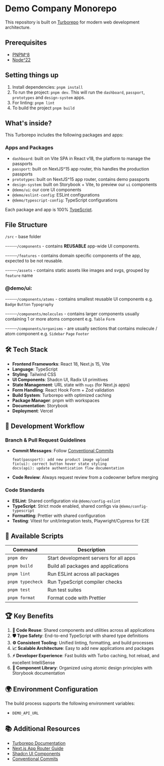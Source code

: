 # Demo Company Monorepo

This repository is built on [Turborepo](https://turbo.build/repo/docs) for modern web development architecture.

## Prerequisites

- [PNPM^8](https://pnpm.io/)
- [Node^22](https://nodejs.org/en/blog/release/v22.11.0)

## Setting things up

1. Install dependencies: `pnpm install`
2. To run the project: `pnpm dev`. This will run the `dashboard`, `passport`, `prototypes` and `design-system` apps.
3. For linting: `pnpm lint`
4. To build the project `pnpm build`

## What's inside?

This Turborepo includes the following packages and apps:

### Apps and Packages

- `dashboard`: built on Vite SPA in React v18, the platform to manage the passports
- `passport`: built on NextJS^15 app router, this handles the production passports
- `prototypes`: built on NextJS^15 app router, contains demo passports
- `design-system`: built on Storybook + Vite, to preview our `ui` components
- `@demo/ui`: our core UI components
- `@demo/eslint-config`: ESLint configurations
- `@demo/typescript-config`: TypeScript configurations

Each package and app is 100% [TypeScript](https://www.typescriptlang.org/).

## File Structure

`/src` - base folder

------`/components` - contains **REUSABLE** app-wide UI components.

------`/features` - contains domain specific components of the app, expected to be not reusable.

------`/assets` - contains static assets like images and svgs, grouped by `feature` name

### @demo/ui:

------`/components/atoms` - contains smallest reusable UI components e.g. `Badge` `Button` `Typography`

------`/components/molecules` - contains larger components usually containing 1 or more atoms component e.g. `Table` `Form`

------`/components/organisms` - are usually sections that contains molecule / atom component e.g. `Sidebar` `Page` `Footer`

## 🛠️ Tech Stack

- **Frontend Frameworks**: React 18, Next.js 15, Vite
- **Language**: TypeScript
- **Styling**: Tailwind CSS
- **UI Components**: Shadcn UI, Radix UI primitives
- **State Management**: URL state with `nuqs` (for Next.js apps)
- **Form Handling**: React Hook Form + Zod validation
- **Build System**: Turborepo with optimized caching
- **Package Manager**: pnpm with workspaces
- **Documentation**: Storybook
- **Deployment**: Vercel

## 🔧 Development Workflow

### Branch & Pull Request Guidelines

- **Commit Messages**: Follow [Conventional Commits](https://www.conventionalcommits.org/)

  ```
  feat(passport): add new product image upload
  fix(ui): correct button hover state styling
  docs(api): update authentication flow documentation
  ```

- **Code Review**: Always request review from a codeowner before merging

### Code Standards

- **ESLint**: Shared configuration via `@demo/config-eslint`
- **TypeScript**: Strict mode enabled, shared configs via `@demo/config-typescript`
- **Formatting**: Prettier with shared configuration
- **Testing**: Vitest for unit/integration tests, Playwright/Cypress for E2E

## 🚦 Available Scripts

| Command          | Description                            |
| ---------------- | -------------------------------------- |
| `pnpm dev`       | Start development servers for all apps |
| `pnpm build`     | Build all packages and applications    |
| `pnpm lint`      | Run ESLint across all packages         |
| `pnpm typecheck` | Run TypeScript compiler checks         |
| `pnpm test`      | Run test suites                        |
| `pnpm format`    | Format code with Prettier              |

## 🏆 Key Benefits

1. **🔄 Code Reuse**: Shared components and utilities across all applications
2. **🛡️ Type Safety**: End-to-end TypeScript with shared type definitions
3. **⚙️ Consistent Tooling**: Unified linting, formatting, and build processes
4. **📈 Scalable Architecture**: Easy to add new applications and packages
5. **⚡ Developer Experience**: Fast builds with Turbo caching, hot reload, and excellent IntelliSense
6. **🧩 Component Library**: Organized using atomic design principles with Storybook documentation

## 🌍 Environment Configuration

The build process supports the following environment variables:

- `DEMO_API_URL`

## 📚 Additional Resources

- [Turborepo Documentation](https://turbo.build/repo/docs)
- [Next.js App Router Guide](https://nextjs.org/docs/app)
- [Shadcn UI Components](https://ui.shadcn.com/)
- [Conventional Commits](https://www.conventionalcommits.org/)
